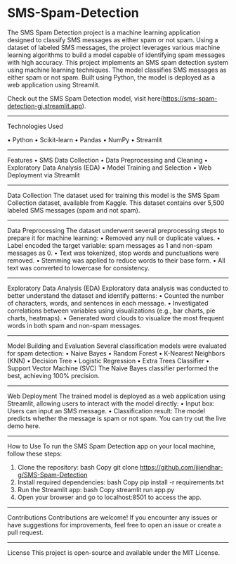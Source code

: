 # SMS-Spam-Detection
The SMS Spam Detection project is a machine learning application designed to classify SMS messages as either spam or not spam. Using a dataset of labeled SMS messages, the project leverages various machine learning algorithms to build a model capable of identifying spam messages with high accuracy.
This project implements an SMS spam detection system using machine learning techniques. The model classifies SMS messages as either spam or not spam. Built using Python, the model is deployed as a web application using Streamlit.

Check out the SMS Spam Detection model, visit here(https://sms-spam-detection-gj.streamlit.app).
________________________________________
Technologies Used


•	Python
•	Scikit-learn
•	Pandas
•	NumPy
•	Streamlit
________________________________________
Features
•	SMS Data Collection
•	Data Preprocessing and Cleaning
•	Exploratory Data Analysis (EDA)
•	Model Training and Selection
•	Web Deployment via Streamlit
________________________________________
Data Collection
The dataset used for training this model is the SMS Spam Collection dataset, available from Kaggle. This dataset contains over 5,500 labeled SMS messages (spam and not spam).
________________________________________
Data Preprocessing
The dataset underwent several preprocessing steps to prepare it for machine learning:
•	Removed any null or duplicate values.
•	Label encoded the target variable: spam messages as 1 and non-spam messages as 0.
•	Text was tokenized, stop words and punctuations were removed.
•	Stemming was applied to reduce words to their base form.
•	All text was converted to lowercase for consistency.
________________________________________
Exploratory Data Analysis (EDA)
Exploratory data analysis was conducted to better understand the dataset and identify patterns:
•	Counted the number of characters, words, and sentences in each message.
•	Investigated correlations between variables using visualizations (e.g., bar charts, pie charts, heatmaps).
•	Generated word clouds to visualize the most frequent words in both spam and non-spam messages.
________________________________________
Model Building and Evaluation
Several classification models were evaluated for spam detection:
•	Naive Bayes
•	Random Forest
•	K-Nearest Neighbors (KNN)
•	Decision Tree
•	Logistic Regression
•	Extra Trees Classifier
•	Support Vector Machine (SVC)
The Naive Bayes classifier performed the best, achieving 100% precision.
________________________________________
Web Deployment
The trained model is deployed as a web application using Streamlit, allowing users to interact with the model directly:
•	Input box: Users can input an SMS message.
•	Classification result: The model predicts whether the message is spam or not spam.
You can try out the live demo here.
________________________________________
How to Use
To run the SMS Spam Detection app on your local machine, follow these steps:
1.	Clone the repository:
bash
Copy
git clone  https://github.com/jijendhar-g/SMS-Spam-Detection
2.	Install required dependencies:
bash
Copy
pip install -r requirements.txt
3.	Run the Streamlit app:
bash
Copy
streamlit run app.py
4.	Open your browser and go to localhost:8501 to access the app.

________________________________________
Contributions
Contributions are welcome! If you encounter any issues or have suggestions for improvements, feel free to open an issue or create a pull request.
________________________________________
License
This project is open-source and available under the MIT License.

